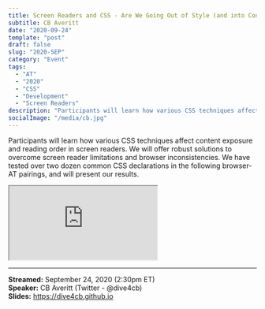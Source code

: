 ```yaml
---
title: Screen Readers and CSS - Are We Going Out of Style (and into Content)?
subtitle: CB Averitt
date: "2020-09-24"
template: "post"
draft: false
slug: "2020-SEP"
category: "Event"
tags:
  - "AT"
  - "2020"
  - "CSS"
  - "Development"
  - "Screen Readers"
description: "Participants will learn how various CSS techniques affect content exposure and reading order in screen readers. We will offer robust solutions to overcome screen reader limitations and browser inconsistencies. We have tested over two dozen common CSS declarations in the following browser-AT pairings, and will present our results."
socialImage: "/media/cb.jpg"
---
```

Participants will learn how various CSS techniques affect content exposure and reading order in screen readers. We will offer robust solutions to overcome screen reader limitations and browser inconsistencies. We have tested over two dozen common CSS declarations in the following browser-AT pairings, and will present our results.

<iframe title="Screen Readers and CSS Are We Going Out of Style (and into Content) by CB Averitt" src="https://www.youtube.com/embed/BMH0Q76hHJk" allow="accelerometer; autoplay; encrypted-media; gyroscope; picture-in-picture" allowfullscreen></iframe>

-----
<b>Streamed:</b> September 24, 2020 (2:30pm ET)<br>
<b>Speaker:</b> CB Averitt (Twitter - @dive4cb)<br>
<b>Slides:</b> https://dive4cb.github.io